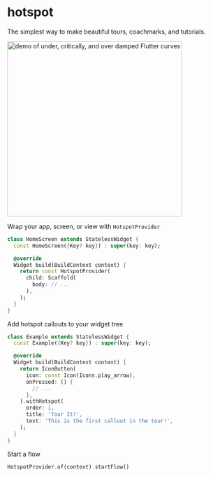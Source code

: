# hotspot

The simplest way to make beautiful tours, coachmarks, and tutorials.

<img alt="demo of under, critically, and over damped Flutter curves" src="https://raw.githubusercontent.com/lukepighetti/flutter_hotspot/master/doc/demo.gif" width="400">

Wrap your app, screen, or view with `HotspotProvider`

```dart
class HomeScreen extends StatelessWidget {
  const HomeScreen({Key? key}) : super(key: key);

  @override
  Widget build(BuildContext context) {
    return const HotspotProvider(
      child: Scaffold(
        body: // ...
      ),
    );
  }
}
```

Add hotspot callouts to your widget tree

```dart
class Example extends StatelessWidget {
  const Example({Key? key}) : super(key: key);

  @override
  Widget build(BuildContext context) {
    return IconButton(
      icon: const Icon(Icons.play_arrow),
      onPressed: () {
        // ...
      },
    ).withHotspot(
      order: 1,
      title: 'Tour It!',
      text: 'This is the first callout in the tour!',
    );
  }
}
```

Start a flow

```dart
HotspotProvider.of(context).startFlow()
```